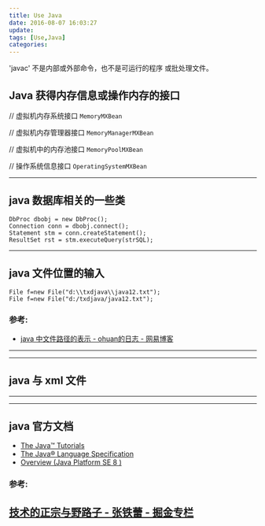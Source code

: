 ```yaml
---
title: Use Java
date: 2016-08-07 16:03:27
update:
tags: [Use,Java]
categories:
---
```


'javac' 不是内部或外部命令，也不是可运行的程序
或批处理文件。


<!-- more -->

## Java 获得内存信息或操作内存的接口

// 虚拟机内存系统接口
`MemoryMXBean`

// 虚拟机内存管理器接口
`MemoryManagerMXBean`

// 虚拟机中的内存池接口
`MemoryPoolMXBean`

// 操作系统信息接口
`OperatingSystemMXBean`

----
## java 数据库相关的一些类

```
DbProc dbobj = new DbProc();
Connection conn = dbobj.connect();
Statement stm = conn.createStatement();
ResultSet rst = stm.executeQuery(strSQL);
```

----
## java 文件位置的输入
```
File f=new File("d:\\txdjava\\java12.txt");
File f=new File("d:/txdjava/java12.txt");
```
### 参考:
- [java 中文件路径的表示 - ohuan的日志 - 网易博客](http://hbohuan.blog.163.com/blog/static/2084898200763132748377/ "")
----

----

## java 与 xml 文件

----

----

## java 官方文档
- [The Java™ Tutorials](http://docs.oracle.com/javase/tutorial/ "")
- [The Java® Language Specification](http://docs.oracle.com/javase/specs/jls/se8/html/index.html "")
- [Overview (Java Platform SE 8 )](http://docs.oracle.com/javase/8/docs/api/index.html "")
### 参考:
[技术的正宗与野路子 - 张铁蕾 - 掘金专栏](http://gold.xitu.io/post/57ab4bd32e958a0066cf7041 "")
----

